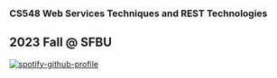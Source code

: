 ### CS548 Web Services Techniques and REST Technologies

## 2023 Fall @ SFBU

[![spotify-github-profile](https://spotify-github-profile.vercel.app/api/view?uid=dvkrmvze2rg2o1v6wjkwqvnpu&cover_image=true&theme=default&show_offline=false&background_color=121212&interchange=false)](https://github.com/kittinan/spotify-github-profile)

<!--
**thaminmg/thaminmg** is a ✨ _special_ ✨ repository because its `README.md` (this file) appears on your GitHub profile.

Here are some ideas to get you started:

- 🔭 I’m currently working on ...
- 🌱 I’m currently learning ...
- 👯 I’m looking to collaborate on ...
- 🤔 I’m looking for help with ...
- 💬 Ask me about ...
- 📫 How to reach me: ...
- 😄 Pronouns: ...
- ⚡ Fun fact: ...
-->

